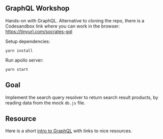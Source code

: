 ## GraphQL Workshop

Hands-on with GraphQL. Alternative to cloning the repo, there is a Codesandbox link where you can work in the browser: https://tinyurl.com/socrates-gql

Setup dependencies:

```
yarn install
```

Run apollo server:

```
yarn start
```

## Goal

Implement the search query resolver to return search result products,
by reading data from the mock `db.js` file.

## Resource

Here is a short [intro to GraphQL](https://gist.github.com/colmarius/4e097c07acb41f8a56319a01fa7ba4f1) with links to nice resources.
